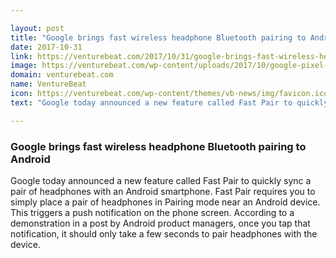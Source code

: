 ```yaml
---

layout: post
title: "Google brings fast wireless headphone Bluetooth pairing to Android"
date: 2017-10-31
link: https://venturebeat.com/2017/10/31/google-brings-fast-wireless-headphone-bluetooth-pairing-to-android/
image: https://venturebeat.com/wp-content/uploads/2017/10/google-pixel-buds-3.jpg?fit=780%2C576&strip=all
domain: venturebeat.com
name: VentureBeat
icon: https://venturebeat.com/wp-content/themes/vb-news/img/favicon.ico
text: "Google today announced a new feature called Fast Pair to quickly sync a pair of headphones with an Android smartphone. Fast Pair requires you to simply place a pair of headphones in Pairing mode near an Android device. This triggers a push notification on the phone screen. According to a demonstration in a post by Android product managers, once you tap that notification, it should only take a few seconds to pair headphones with the device."

---
```


### Google brings fast wireless headphone Bluetooth pairing to Android

Google today announced a new feature called Fast Pair to quickly sync a pair of headphones with an Android smartphone. Fast Pair requires you to simply place a pair of headphones in Pairing mode near an Android device. This triggers a push notification on the phone screen. According to a demonstration in a post by Android product managers, once you tap that notification, it should only take a few seconds to pair headphones with the device.